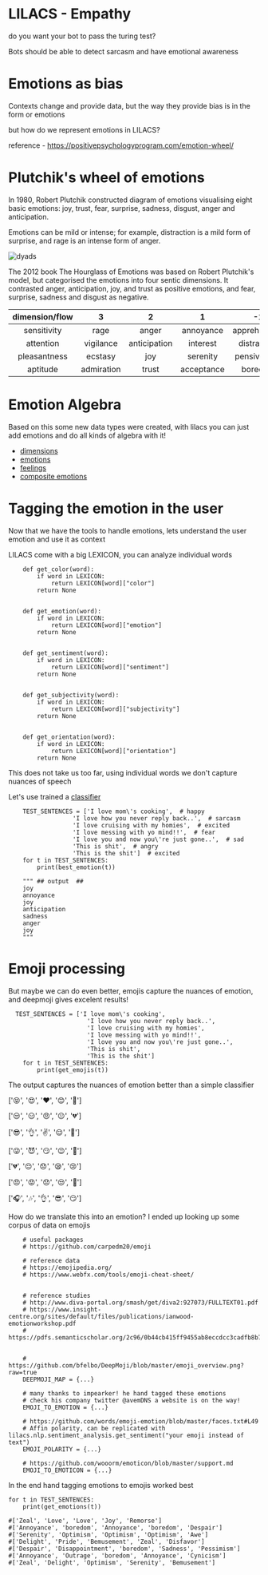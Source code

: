 # LILACS - Empathy

do you want your bot to pass the turing test?

Bots should be able to detect sarcasm and have emotional awareness

# Emotions as bias

Contexts change and provide data, but the way they provide bias is in the form or emotions

but how do we represent emotions in LILACS?

reference - https://positivepsychologyprogram.com/emotion-wheel/

    
# Plutchik's wheel of emotions

In 1980, Robert Plutchik constructed diagram of emotions visualising eight basic emotions: joy, trust, fear, surprise, sadness, disgust, anger and anticipation. 

Emotions can be mild or intense; for example, distraction is a mild form of surprise, and rage is an intense form of anger.

![dyads](https://upload.wikimedia.org/wikipedia/commons/thumb/c/ce/Plutchik-wheel.svg/350px-Plutchik-wheel.svg.png  "dyads")

The 2012 book The Hourglass of Emotions was based on Robert Plutchik's model, but categorised the emotions into four sentic dimensions. 
It contrasted anger, anticipation, joy, and trust as positive emotions, and fear, surprise, sadness and disgust as negative.

| dimension/flow |      3     |       2      |      1     |      -1      |    -2    |     -3    |
|:--------------:|:----------:|:------------:|:----------:|:------------:|:--------:|:---------:|
|   sensitivity  |    rage    |     anger    |  annoyance | apprehension |   fear   |   terror  |
|    attention   |  vigilance | anticipation |  interest  |  distraction | surprise | amazement |
|  pleasantness  |   ecstasy  |      joy     |  serenity  |  pensiveness |  sadness |   grief   |
|    aptitude    | admiration |     trust    | acceptance |    boredom   |  disgust |  loathing |


# Emotion Algebra

Based on this some new data types were created, with lilacs you can just add emotions and do all kinds of algebra with it!

- [dimensions](/examples/dimension_algebra.py)
- [emotions](/examples/emotion_algebra.py)
- [feelings](/examples/feeling_algebra.py)
- [composite emotions](/examples/composite_emotion_algebra.py)


# Tagging the emotion in the user

Now that we have the tools to handle emotions, lets understand the user emotion and use it as context

LILACS come with a big LEXICON, you can analyze individual words

        def get_color(word):
            if word in LEXICON:
                return LEXICON[word]["color"]
            return None
        
        
        def get_emotion(word):
            if word in LEXICON:
                return LEXICON[word]["emotion"]
            return None
        
        
        def get_sentiment(word):
            if word in LEXICON:
                return LEXICON[word]["sentiment"]
            return None
        
        
        def get_subjectivity(word):
            if word in LEXICON:
                return LEXICON[word]["subjectivity"]
            return None
        
        
        def get_orientation(word):
            if word in LEXICON:
                return LEXICON[word]["orientation"]
            return None
            
 This does not take us too far, using individual words we don't capture nuances of speech
 
 Let's use trained a [classifier](https://www.paralleldots.com/api/demos)
 
        
        
        TEST_SENTENCES = ['I love mom\'s cooking',  # happy
                      'I love how you never reply back..',  # sarcasm
                      'I love cruising with my homies',  # excited
                      'I love messing with yo mind!!',  # fear
                      'I love you and now you\'re just gone..',  # sad
                      'This is shit',  # angry
                      'This is the shit']  # excited
        for t in TEST_SENTENCES:
            print(best_emotion(t))
          
        """ ## output  ##
        joy
        annoyance
        joy
        anticipation
        sadness
        anger
        joy
        """
            

 
 # Emoji processing
 
But maybe we can do even better, emojis capture the nuances of emotion, and deepmoji gives excelent results!
  
  
      TEST_SENTENCES = ['I love mom\'s cooking',
                          'I love how you never reply back..',
                          'I love cruising with my homies',
                          'I love messing with yo mind!!',
                          'I love you and now you\'re just gone..',
                          'This is shit',
                          'This is the shit']
        for t in TEST_SENTENCES:
            print(get_emojis(t))
            

The output captures the nuances of emotion better than a simple classifier

  
[':stuck_out_tongue_closed_eyes:', ':heart_eyes:', ':heart:', ':blush:', ':yellow_heart:']

[':unamused:', ':expressionless:', ':angry:', ':neutral_face:', ':broken_heart:']

[':sunglasses:', ':ok_hand:', ':v:', ':relieved:', ':100:']

[':stuck_out_tongue_winking_eye:', ':smiling_imp:', ':smirk:', ':wink:', ':speak_no_evil:']

[':broken_heart:', ':pensive:', ':disappointed:', ':sleepy:', ':cry:']

[':angry:', ':rage:', ':disappointed:', ':unamused:', ':triumph:']

[':headphones:', ':notes:', ':ok_hand:', ':sunglasses:', ':smirk:']


How do we translate this into an emotion? I ended up looking up some corpus of data on emojis

        # useful packages
        # https://github.com/carpedm20/emoji
        
        # reference data
        # https://emojipedia.org/
        # https://www.webfx.com/tools/emoji-cheat-sheet/
        
        
        # reference studies
        # http://www.diva-portal.org/smash/get/diva2:927073/FULLTEXT01.pdf
        # https://www.insight-centre.org/sites/default/files/publications/ianwood-emotionworkshop.pdf
        # https://pdfs.semanticscholar.org/2c96/0b44cb415ff9455ab8eccdcc3cadfb8b74b6.pdf


        # https://github.com/bfelbo/DeepMoji/blob/master/emoji_overview.png?raw=true
        DEEPMOJI_MAP = {...}

        # many thanks to impearker! he hand tagged these emotions
        # check his company twitter @avemDNS a website is on the way!
        EMOJI_TO_EMOTION = {...}

        # https://github.com/words/emoji-emotion/blob/master/faces.txt#L49
        # Affin polarity, can be replicated with lilacs.nlp.sentiment_analysis.get_sentiment("your emoji instead of text")
        EMOJI_POLARITY = {...}
        
        # https://github.com/wooorm/emoticon/blob/master/support.md
        EMOJI_TO_EMOTICON = {...}

        
 In the end hand tagging emotions to emojis worked best
 
 
    for t in TEST_SENTENCES:
        print(get_emotions(t))
            
    #['Zeal', 'Love', 'Love', 'Joy', 'Remorse']
    #['Annoyance', 'boredom', 'Annoyance', 'boredom', 'Despair']
    #['Serenity', 'Optimism', 'Optimism', 'Optimism', 'Awe']
    #['Delight', 'Pride', 'Bemusement', 'Zeal', 'Disfavor']
    #['Despair', 'Disappointment', 'boredom', 'Sadness', 'Pessimism']
    #['Annoyance', 'Outrage', 'boredom', 'Annoyance', 'Cynicism']
    #['Zeal', 'Delight', 'Optimism', 'Serenity', 'Bemusement']